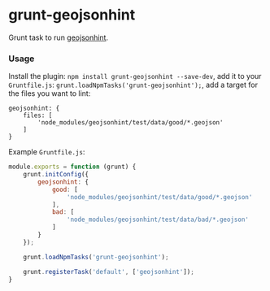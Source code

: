 grunt-geojsonhint
=================

Grunt task to run [geojsonhint](https://github.com/mapbox/geojsonhint).

### Usage

Install the plugin: `npm install grunt-geojsonhint --save-dev`,
add it to your `Gruntfile.js`: `grunt.loadNpmTasks('grunt-geojsonhint');`,
add a target for the files you want to lint: 
```
geojsonhint: {
	files: [
		'node_modules/geojsonhint/test/data/good/*.geojson'
	]
}
```

Example `Gruntfile.js`:

```javascript
module.exports = function (grunt) {
	grunt.initConfig({
		geojsonhint: {
			good: [
				'node_modules/geojsonhint/test/data/good/*.geojson'
			],
			bad: [
				'node_modules/geojsonhint/test/data/bad/*.geojson'
			]
		}
	});

	grunt.loadNpmTasks('grunt-geojsonhint');

	grunt.registerTask('default', ['geojsonhint']);
}
```
